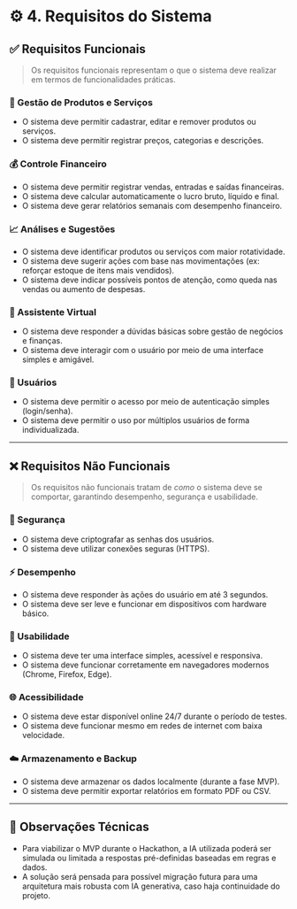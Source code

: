 # ⚙️ 4. Requisitos do Sistema

## ✅ Requisitos Funcionais

> Os requisitos funcionais representam o que o sistema deve realizar em termos de funcionalidades práticas.

### 🛒 Gestão de Produtos e Serviços
- O sistema deve permitir cadastrar, editar e remover produtos ou serviços.
- O sistema deve permitir registrar preços, categorias e descrições.

### 💰 Controle Financeiro
- O sistema deve permitir registrar vendas, entradas e saídas financeiras.
- O sistema deve calcular automaticamente o lucro bruto, líquido e final.
- O sistema deve gerar relatórios semanais com desempenho financeiro.

### 📈 Análises e Sugestões
- O sistema deve identificar produtos ou serviços com maior rotatividade.
- O sistema deve sugerir ações com base nas movimentações (ex: reforçar estoque de itens mais vendidos).
- O sistema deve indicar possíveis pontos de atenção, como queda nas vendas ou aumento de despesas.

### 🤖 Assistente Virtual
- O sistema deve responder a dúvidas básicas sobre gestão de negócios e finanças.
- O sistema deve interagir com o usuário por meio de uma interface simples e amigável.

### 👥 Usuários
- O sistema deve permitir o acesso por meio de autenticação simples (login/senha).
- O sistema deve permitir o uso por múltiplos usuários de forma individualizada.

---

## ❌ Requisitos Não Funcionais

> Os requisitos não funcionais tratam de *como* o sistema deve se comportar, garantindo desempenho, segurança e usabilidade.

### 🔐 Segurança
- O sistema deve criptografar as senhas dos usuários.
- O sistema deve utilizar conexões seguras (HTTPS).

### ⚡ Desempenho
- O sistema deve responder às ações do usuário em até 3 segundos.
- O sistema deve ser leve e funcionar em dispositivos com hardware básico.

### 📱 Usabilidade
- O sistema deve ter uma interface simples, acessível e responsiva.
- O sistema deve funcionar corretamente em navegadores modernos (Chrome, Firefox, Edge).

### 🌐 Acessibilidade
- O sistema deve estar disponível online 24/7 durante o período de testes.
- O sistema deve funcionar mesmo em redes de internet com baixa velocidade.

### ☁️ Armazenamento e Backup
- O sistema deve armazenar os dados localmente (durante a fase MVP).
- O sistema deve permitir exportar relatórios em formato PDF ou CSV.

---

## 🧠 Observações Técnicas

- Para viabilizar o MVP durante o Hackathon, a IA utilizada poderá ser simulada ou limitada a respostas pré-definidas baseadas em regras e dados.
- A solução será pensada para possível migração futura para uma arquitetura mais robusta com IA generativa, caso haja continuidade do projeto.

